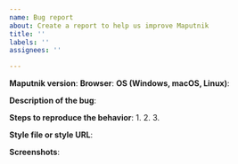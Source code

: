 ```yaml
---
name: Bug report
about: Create a report to help us improve Maputnik
title: ''
labels: ''
assignees: ''

---
```


<!-- Thanks for your feedback! Please complete the following information: -->

**Maputnik version**:
**Browser**:
**OS (Windows, macOS, Linux)**:

**Description of the bug**:

**Steps to reproduce the behavior**:
1.
2.
3.

**Style file or style URL**:
<!-- If applicable, attach a style file (zip) or provide a style URL. -->

**Screenshots**:
<!--  If applicable, add screenshots to help explain your problem. -->
